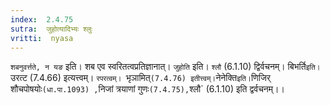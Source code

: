 ```yaml
---
index:  2.4.75
sutra:  जुहोत्यादिभ्यः श्लुः
vritti:  nyasa
---
```


`शबनुवर्त्तते, न यङ` इति। शब एव स्वरितत्वप्रतिज्ञानात्। `जुहोति` इति। `श्लौ` (6.1.10) द्विर्वचनम्। बिभर्ति` इति। `उरत्ट (7.4.66) इत्यत्त्वम्। `रपरत्वम्। `भृञामित्` (7.4.76) इतीत्त्वम्। `नेनेक्ति` इति। `णिजिर् शौचपोषयोः` (धा.पा.1093) , `निजां त्रयाणां गुणः` (7.4.75), `श्लौ` (6.1.10) इति द्वर्वचनम्।।

